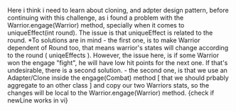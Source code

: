 Here i think i need to learn about cloning, and adpter design pattern, before continuing with this challenge, as i found a problem with the Warrior.engage(Warrior) method, specially when it comes to uniqueEffect(int round). The issue is that uniqueEffect is related to the round. 
	*To solutions are in mind 
		- the first one, is to make Warrior dependent of Round too, that means warrior's states will change according to the round ( uniqeEffects ). However, the issue here, is if some Warrior won the engage "fight", he will have low hit points for the next one. If that's undesirable, there is a second solution. 
		- the second one, is that we use an Adapter/Clone inside the engage(Combat) method [ that we should prbably aggregate to an other class ] and copy our two Warriors stats, so the changes will be local to the Warrior.engage(Warrior) method. 
{check if newLine works in vi} 
